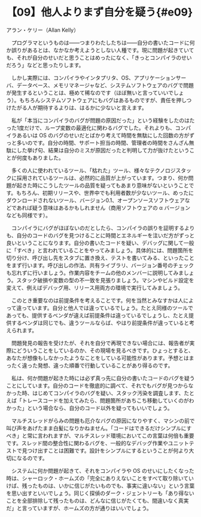 # 【09】他人よりまず自分を疑う{#e09}

<div class="author">アラン・ケリー（Allan Kelly）</div>

　プログラマというものは&mdash;&mdash;つまりわたしたちは&mdash;&mdash;自分の書いたコードに何か誤りがあるとは、なかなか考えようとしない人種です。現に問題が起きていても、それが自分のせいだと思うことはめったになく、「きっとコンパイラのせいだろう」などと思ったりします。

　しかし実際には、コンパイラやインタプリタ、OS、アプリケーションサーバ、データベース、メモリマネージャなど、システムソフトウェアのバグで問題が発生するということは、極めて稀なのです（ほぼ無いと言っていいでしょう）。もちろんシステムソフトウェアにもバグはあるものですが、責任を押しつけたがる人が期待するよりは、はるかに少ないと言えます。

　私が「本当にコンパイラのバグが問題の原因だった」という経験をしたのはたった1度だけで、ループ変数の最適化に関わるバグでした。それよりも、コンパイラあるいは OS のバグのせいだとばかり考えて時間を無駄にした回数の方がずっと多いのです。自分の時間、サポート担当の時間、管理者の時間をさんざん無駄にした挙げ句、結果は自分のミスが原因だったと判明して力が抜けたということが何度もありました。

　多くの人に使われているツール、「枯れた」ツール、様々なテクノロジスタックに採用されているツールは、必然的に品質が上がっています。つまり、何か問題が起きた時にこうしたツールの品質を疑ってもあまり意味がないということです。もちろん、初期リリースや、世界中でも利用者数が少ないツール、めったにダウンロードされないツール、バージョン0.1、オープンソースソフトウェアなどであれば疑う意味はあるかもしれません（商用ソフトウェアの α バージョンなども同様です）。

　コンパイラにバグがほぼないのだとしたら、コンパイラの誤りを証明するよりも、自分のコードのバグを見つけることに時間とエネルギーを注いだ方がずっと良いということになります。自分の書いたコードを疑い、デバッグに関して一般に「すべき」と言われていることをやってみましょう。具体的には、問題箇所を切り分け、呼び出し先をスタブに置き換え、テストを書いてみる、といったことをまず行います。呼び出しの作法、共有ライブラリ、バージョン番号のチェックも忘れずに行いましょう。作業内容をチームの他のメンバーに説明してみましょう。スタック破損や変数の型の不一致を見張りましょう。マシンやビルド設定を変えて、例えばデバッグ用、リリース用両方の環境で実行してみましょう。

　このとき重要なのは前提条件を考えることです。何を当然とみなすかは人によって違っています。自分と他人では違っているでしょう。たとえ同様のツールであっても、提供するベンダが違えば前提条件は違っているでしょうし、たとえ提供するベンダは同じでも、違うツールならば、やはり前提条件が違っていると考えられます。

　問題発見の報告を受けたが、それを自分で再現できない場合には、報告者が実際にどういうことをしているのか、その現場を見るべきです。ひょっとすると、あなたが想像もしなかったようなことをしている可能性があります。予想とはまったく違った発想、違った順番で行動していることがあり得るのです。

　私は、何か問題が起きた時には必ず真っ先に自分の書いたコードのバグを疑うことにしています。自分のコードを徹底的に調べて、それでもバグが見つからなかった時、はじめてコンパイラのバグを疑い、スタック汚染を調査します、たとえば「トレースコードを加えてみたら、問題箇所があちこち移動していくのがわかった」という場合なら、自分のコード以外を疑ってもいいでしょう。

　マルチスレッドがらみの問題も厄介なバグの原因になりやすく、マシンの前で叫び声をあげたまま白髪になりかねません。「コードはできるだけシンプルにすべき」と常に言われますが、マルチスレッド環境においてこの言葉は何倍も重要です。スレッド間の整合性に関わるバグを、一般的なデバッグ作業やユニットテストで見つけ出すことは困難です。設計をシンプルにするということが何より大切になるのです。

　システムに何か問題が起きて、それをコンパイラや OS のせいにしたくなった時は、シャーロック・ホームズの「完全にありえないことをすべて取り除いていけば、残ったものは、いかに信じがたいものでも、事実に違いない」という言葉を思い出すといいでしょう。同じく探偵のダーク・ジェントリーも「あり得ないことを全部排除して残ったものは、どんなに信じがたくても、間違いなく真実だ」と言っていますが、ホームズの方が通りはいいでしょう。
